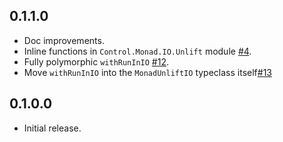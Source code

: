## 0.1.1.0

* Doc improvements.
* Inline functions in `Control.Monad.IO.Unlift` module [#4](https://github.com/fpco/unliftio/pull/4).
* Fully polymorphic `withRunInIO` [#12](https://github.com/fpco/unliftio/pull/12).
* Move `withRunInIO` into the `MonadUnliftIO` typeclass itself[#13](https://github.com/fpco/unliftio/issues/13)

## 0.1.0.0

* Initial release.
